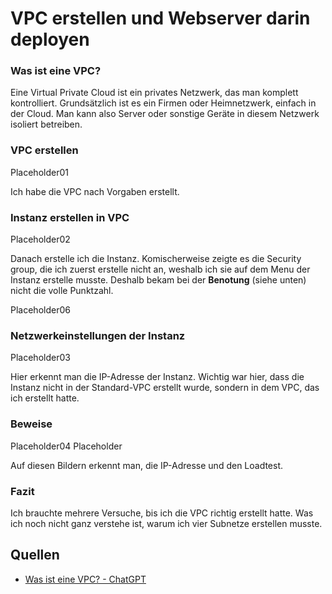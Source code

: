 
# VPC erstellen und Webserver darin deployen

### Was ist eine VPC?
Eine Virtual Private Cloud ist ein privates Netzwerk, das man komplett kontrolliert. Grundsätzlich ist es ein Firmen oder Heimnetzwerk, einfach in der Cloud. Man kann also Server oder sonstige Geräte in diesem Netzwerk isoliert betreiben. 

### VPC erstellen
Placeholder01

Ich habe die VPC nach Vorgaben erstellt. 

### Instanz erstellen in VPC
Placeholder02

Danach erstelle ich die Instanz. Komischerweise zeigte es die Security group, die ich zuerst erstelle nicht an, weshalb ich sie auf dem Menu der Instanz erstelle musste. Deshalb bekam bei der **Benotung** (siehe unten) nicht die volle Punktzahl. 

Placeholder06

### Netzwerkeinstellungen der Instanz
Placeholder03

Hier erkennt man die IP-Adresse der Instanz. Wichtig war hier, dass die Instanz nicht in der Standard-VPC erstellt wurde, sondern in dem VPC, das ich erstellt hatte. 

### Beweise
Placeholder04
Placeholder

Auf diesen Bildern erkennt man, die IP-Adresse und den Loadtest. 

### Fazit
Ich brauchte mehrere Versuche, bis ich die VPC richtig erstellt hatte. Was ich noch nicht ganz verstehe ist, warum ich vier Subnetze erstellen musste. 
## Quellen
- [Was ist eine VPC? - ChatGPT](https://chatgpt.com/share/670e42b6-c5bc-8010-8804-c0788d0cee37) 